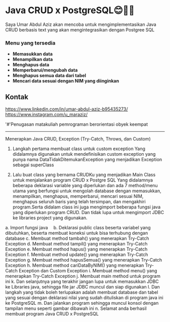 # Java CRUD x PostgreSQL😊🤗👋

Saya Umar Abdul Aziz akan mencoba untuk mengimplementasikan Java CRUD berbasis text yang akan mengintegrasikan dengan Postgree SQL

### **Menu yang tersedia**

* **Memasukkan data** 
* **Menampilkan data**
* **Menghapus data** 
* **Memperbarui/mengubah data**
* **Menghapus semua data dari tabel**
* **Mencari data sesuai dengan NIM yang diinginkan**

## Kontak
https://www.linkedin.com/in/umar-abdul-aziz-b95435273/
https://www.instagram.com/u_maraziz/

'#'Penugasan matakuliah pemrograman berorientasi obyek keempat

------------------------------------------------------------------------------------------
Menerapkan Java CRUD, Exception (Try-Catch, Throws, dan Custom)

1.	Langkah pertama membuat class untuk custom exception
Yang didalamnya digunakan untuk mendefinisikan custom exception yang punya nama DataTidakDitemukanException yang menjadikan Exception sebagai superClass
 
2.	Lalu buat class yang bernama CRUDKu yang menjadikan Main Class untuk menjalankan program CRUD x Postgre SQL
Yang didalamnya beberapa deklarasi variable yang diperlukan dan ada 7 method/menu utama yang berfungsi untuk mengolah database dengan memasukkan, menampilkan, menghapus, memperbarui, mencari sesuai NIM, menghapus seluruh baris yang telah tersimpan, dan mengakhiri program.Serta didalam class ini juga mengimport beberapa fungsi java yang diperlukan program CRUD. Dan tidak lupa untuk mengimport JDBC ke libraries project yang digunakan.
 
  a. Import fungsi java
 b.	Deklarasi public class beserta variabel yang dibutuhkan, beserta membuat koneksi untuk bisa terhubung dengan database
 c.	Membuat method  tambah() yang menerapkan Try-Catch Exception
 d.	Membuat method  tampil() yang menerapkan Try-Catch Exception
 e.	Membuat method  hapus() yang menerapkan Try-Catch Exception
 f.	Membuat method  update() yang menerapkan Try-Catch Exception
 g.	Membuat method  hapusSemua() yang menerapkan Try-Catch Exception
 h.	Membuat method  cariDataByNIM() yang menerapkan Try-Catch Exception dan Custom Exception
 i.	Membuat method  menu() yang menerapkan Try-Catch Exception 
 j.	Membuat main method  untuk program ini
 k.	Dan selanjutnya yang terakhir jangan lupa untuk memasukkan JDBC ke Libraries java, sehingga file jar JDBC muncul dan siap digunakan
 l.	Dan langkah yang tidak boleh terlupakan adalah membuat database dan tabel yang sesuai dengan deklarasi nilai yang sudah dituliskan di program java ini ke PostgreSQL
 m.	Dan jalankan program sehingga muncul konsol dengan tampilan menu seperti gambar dibawah ini
 n.	Selamat anda berhasil membuat program Java CRUD x PostgreSQL
